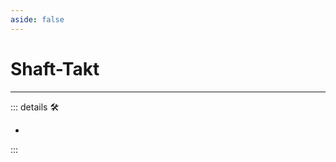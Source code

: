 ```yaml
---
aside: false
---
```

# Shaft-Takt

---

<!-- =================================================== -->
<!-- =================================================== -->
<!-- =================================================== -->
<!-- =================================================== -->
<!-- =================================================== -->
::: details 🛠

-

:::
